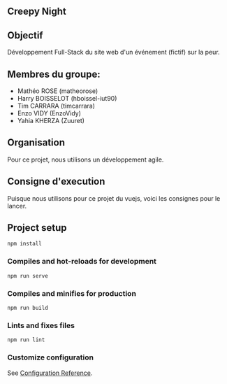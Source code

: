 ##  Creepy Night

## Objectif

Développement Full-Stack du site web d'un événement (fictif) sur la peur.

## Membres du groupe:  
 - Mathéo ROSE (matheorose)
 - Harry BOISSELOT (hboissel-iut90) 
 - Tim CARRARA (timcarrara)
 - Enzo VIDY (EnzoVidy)
 - Yahia KHERZA (Zuuret)

## Organisation  
Pour ce projet, nous utilisons un développement agile.

## Consigne d'execution
Puisque nous utilisons pour ce projet du vuejs, voici les consignes pour le lancer.

## Project setup
```
npm install
```

### Compiles and hot-reloads for development
```
npm run serve
```

### Compiles and minifies for production
```
npm run build
```

### Lints and fixes files
```
npm run lint
```

### Customize configuration
See [Configuration Reference](https://cli.vuejs.org/config/).
